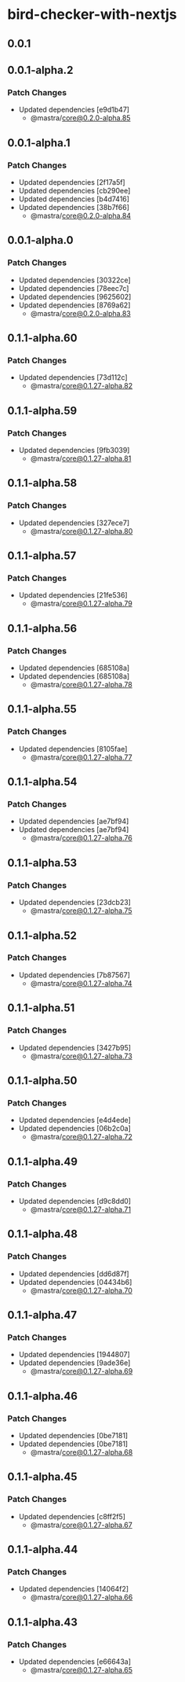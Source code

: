 # bird-checker-with-nextjs

## 0.0.1

## 0.0.1-alpha.2

### Patch Changes

- Updated dependencies [e9d1b47]
  - @mastra/core@0.2.0-alpha.85

## 0.0.1-alpha.1

### Patch Changes

- Updated dependencies [2f17a5f]
- Updated dependencies [cb290ee]
- Updated dependencies [b4d7416]
- Updated dependencies [38b7f66]
  - @mastra/core@0.2.0-alpha.84

## 0.0.1-alpha.0

### Patch Changes

- Updated dependencies [30322ce]
- Updated dependencies [78eec7c]
- Updated dependencies [9625602]
- Updated dependencies [8769a62]
  - @mastra/core@0.2.0-alpha.83

## 0.1.1-alpha.60

### Patch Changes

- Updated dependencies [73d112c]
  - @mastra/core@0.1.27-alpha.82

## 0.1.1-alpha.59

### Patch Changes

- Updated dependencies [9fb3039]
  - @mastra/core@0.1.27-alpha.81

## 0.1.1-alpha.58

### Patch Changes

- Updated dependencies [327ece7]
  - @mastra/core@0.1.27-alpha.80

## 0.1.1-alpha.57

### Patch Changes

- Updated dependencies [21fe536]
  - @mastra/core@0.1.27-alpha.79

## 0.1.1-alpha.56

### Patch Changes

- Updated dependencies [685108a]
- Updated dependencies [685108a]
  - @mastra/core@0.1.27-alpha.78

## 0.1.1-alpha.55

### Patch Changes

- Updated dependencies [8105fae]
  - @mastra/core@0.1.27-alpha.77

## 0.1.1-alpha.54

### Patch Changes

- Updated dependencies [ae7bf94]
- Updated dependencies [ae7bf94]
  - @mastra/core@0.1.27-alpha.76

## 0.1.1-alpha.53

### Patch Changes

- Updated dependencies [23dcb23]
  - @mastra/core@0.1.27-alpha.75

## 0.1.1-alpha.52

### Patch Changes

- Updated dependencies [7b87567]
  - @mastra/core@0.1.27-alpha.74

## 0.1.1-alpha.51

### Patch Changes

- Updated dependencies [3427b95]
  - @mastra/core@0.1.27-alpha.73

## 0.1.1-alpha.50

### Patch Changes

- Updated dependencies [e4d4ede]
- Updated dependencies [06b2c0a]
  - @mastra/core@0.1.27-alpha.72

## 0.1.1-alpha.49

### Patch Changes

- Updated dependencies [d9c8dd0]
  - @mastra/core@0.1.27-alpha.71

## 0.1.1-alpha.48

### Patch Changes

- Updated dependencies [dd6d87f]
- Updated dependencies [04434b6]
  - @mastra/core@0.1.27-alpha.70

## 0.1.1-alpha.47

### Patch Changes

- Updated dependencies [1944807]
- Updated dependencies [9ade36e]
  - @mastra/core@0.1.27-alpha.69

## 0.1.1-alpha.46

### Patch Changes

- Updated dependencies [0be7181]
- Updated dependencies [0be7181]
  - @mastra/core@0.1.27-alpha.68

## 0.1.1-alpha.45

### Patch Changes

- Updated dependencies [c8ff2f5]
  - @mastra/core@0.1.27-alpha.67

## 0.1.1-alpha.44

### Patch Changes

- Updated dependencies [14064f2]
  - @mastra/core@0.1.27-alpha.66

## 0.1.1-alpha.43

### Patch Changes

- Updated dependencies [e66643a]
  - @mastra/core@0.1.27-alpha.65
